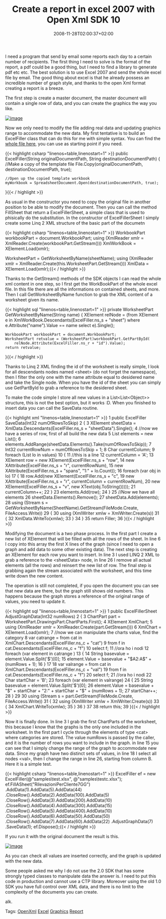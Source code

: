 ﻿---
title: "Create a report in excel 2007 with Open Xml SDK 10"
description: ""
date: 2008-11-28T02:00:37+02:00
draft: false
tags: [General]
categories: [General]
---
I need a program that send by email some reports each day to a certain number of recipients. The first thing I need to solve is the format of the report, a pdf could be a good thing, but I need to find a library to generate pdf etc etc. The best solution is to use Excel 2007 and send the whole excel file by email. The good thing about excel is that he already possess an incredible number of graph style, and thanks to the open Xml format creating a report is a breeze.

The first step is create a master document, the master document will contain a single row of data, and you can create the graphics the way you like.

[![image](https://www.codewrecks.com/blog/wp-content/uploads/2008/11/image-thumb12.png "image")](https://www.codewrecks.com/blog/wp-content/uploads/2008/11/image12.png)

Now we only need to modify the file adding real data and updating graphics range to accommodate the new data. My first tentative is to build an ExcelFiller class that can do this for me with simple syntax. You can find the [whole file here](http://www.codewrecks.com/blog/storage/excelfiller.txt), you can use as starting point if you need.

{{< highlight csharp "linenos=table,linenostart=1" >}}
public ExcelFiller(String originalDocumentPath, String destinationDocumentPath)
{
    //Make a copy of the template file
    File.Copy(originalDocumentPath, destinationDocumentPath, true);

    //Open up the copied template workbook
    myWorkbook = SpreadsheetDocument.Open(destinationDocumentPath, true);
}{{< / highlight >}}

<!-- Code inserted with Steve Dunn's Windows Live Writer Code Formatter Plugin.  http://dunnhq.com -->

As usual in the constructor you need to copy the original file in another position to be able to modify the document. Then you can call the method FillSheet that return a ExcelFillerSheet, a simple class that is used to phisically do the substitution. In the constructor of ExcelFillerSheet I simply create some Linq 2 XML structure of the basic part of the documetn

{{< highlight csharp "linenos=table,linenostart=1" >}}
WorkbookPart workbookPart = document.WorkbookPart;
using (XmlReader xmlr = XmlReader.Create(workbookPart.GetStream()))
    XmlWorkBook = XElement.Load(xmlr);

WorksheetPart = GetWorksheetByName(sheetName);
using (XmlReader xmlr = XmlReader.Create(this.WorksheetPart.GetStream()))
    XmlData = XElement.Load(xmlr);{{< / highlight >}}

<!-- Code inserted with Steve Dunn's Windows Live Writer Code Formatter Plugin.  http://dunnhq.com -->

Thanks to the GetStream() methods of the SDK objects I can read the whole xml content in one step, so I first get the WorkBookPart of the whole excel file. In this file there are all the informations on contained sheets, and more. Then I call GetWorksheetByName function to grab the XML content of a worksheet given its name.

{{< highlight sql "linenos=table,linenostart=1" >}}
private WorksheetPart GetWorksheetByName(String name)
{
    XElement relNode = (from XElement e in XmlWorkBook.Descendants(ExcelFiller.ns_s + "sheet")
                              where e.Attribute("name").Value == name
                              select e).Single();

    WorkbookPart workbookPart = document.WorkbookPart;
    WorksheetPart retvalue = (WorksheetPart)workbookPart.GetPartById(
        relNode.Attribute(ExcelFiller.ns_r + "id").Value);
    return retvalue;
}{{< / highlight >}}

<!-- Code inserted with Steve Dunn's Windows Live Writer Code Formatter Plugin.  http://dunnhq.com -->

Thanks to Linq 2 XML finding the id of the worksheet is really simple, I look for all descendants nodes named &lt;sheet&gt; (do not forget the namespace), then I filter the only one with the name attribute equal to desidered name and take the Single node. When you have the id of the sheet you can simply use GetPartById to grab a reference to the desidered sheet.

To make the code simple I store all new values in a List&lt;List&lt;Object&gt;&gt; structure, this is not the best option, but it works :D. When you finished to insert data you can call the SaveData routine.

{{< highlight xml "linenos=table,linenostart=1" >}}
 1 public ExcelFiller SaveData(Int32 numOfRowsToSkip)
 2 {
 3 XElement sheetData = XmlData.Descendants(ExcelFiller.ns_s + "sheetData").Single();
 4 //now we have a series of row, first of all build the new data
 5 List<XElement> elements = new List<XElement>();
 6 elements.AddRange(sheetData.Elements().Take(numOfRowsToSkip));
 7 Int32 currentRowNum = numOfRowsToSkip + 1;
 8 Char currentColumn;
 9 foreach (List<Object> lo in values)
10 {
11     //this is a line
12     currentColumn = 'A';
13     XElement row = new XElement(ExcelFiller.ns_s + "row",
14      new XAttribute(ExcelFiller.ns_s + "r", currentRowNum),
15      new XAttribute(ExcelFiller.ns_s + "spans", "1:" + lo.Count));
16     foreach (var obj in lo)
17     {
18         row.Add(new XElement(ExcelFiller.ns_s + "c",
19                                     new XAttribute(ExcelFiller.ns_s + "r", currentColumn + currentRowNum),
20                                     new XElement(ExcelFiller.ns_s + "v", new XText(obj.ToString()))));
21         currentColumn++;
22     }
23     elements.Add(row);
24 }
25 //Now we have all elements
26 sheetData.Elements().Remove();
27 sheetData.Add(elements);
28 using (Stream s = GetWorksheetByName(SheetName).GetStream(FileMode.Create, FileAccess.Write))
29 {
30     using (XmlWriter xmlw = XmlWriter.Create(s))
31     {
32         XmlData.WriteTo(xmlw);
33     }
34 }
35 return Filler;
36 }{{< / highlight >}}

<!-- Code inserted with Steve Dunn's Windows Live Writer Code Formatter Plugin.  http://dunnhq.com -->

Modifying the document is a two phase process. In the first part I create a new list of XElement that will be filled with all the rows of the sheet. In line 6 I copy into this array the first X lines of the graph (since I need to open a graph and add data to some other existing data). The next step is creating an XElement for each row you want to insert. In line 3 I used LINQ 2 XML to grab a reference to the &lt;sheetData&gt; node, in line 26 I remove all actual elements (all the rows) and reinsert the new list of row. The final step is grabbing again the stream associated with the worksheet, and this time write down the new content.

The operation is still not completed, if you open the document you can see that new data are there, but the graph still shows old numbers. This happens because the graph stores a reference of the original range of values, you need to update it.

{{< highlight sql "linenos=table,linenostart=1" >}}
 1 public ExcelFillerSheet AdjustGraphData(Int32 numRows)
 2 {
 3     ChartPart part = WorksheetPart.DrawingsPart.ChartParts.First();
 4     XElement XmlChart;
 5     using (XmlReader xmlr = XmlReader.Create(part.GetStream()))
 6         XmlChart = XElement.Load(xmlr);
 7     //now we can manipulate the charts value, find the category
 8     var  catrange = from cat in XmlChart.Descendants(ExcelFiller.ns_c + "cat")
 9                          from f in cat.Descendants(ExcelFiller.ns_c + "f")
10                          select f;
11     //ora ho i nodi
12     foreach (var element in catrange )
13     {
14         String basevalue = element.Value.Split('$')[0];
15         element.Value = basevalue + "$A$2:$A$" + (numRows + 1);
16     }
17 
18     var valrange = from cat in XmlChart.Descendants(ExcelFiller.ns_c + "val")
19                         from f in cat.Descendants(ExcelFiller.ns_c + "f")
20                         select f;
21     //ora ho i nodi
22     Char startChar = 'B';
23     foreach (var element in valrange)
24     {
25         String basevalue = element.Value.Split('$')[0];
26         element.Value = basevalue + "$" + startChar + "$2:$" + startChar + "$" + (numRows + 1);
27         startChar++;
28     }
29 
30     using (Stream s = part.GetStream(FileMode.Create, FileAccess.Write))
31     {
32         using (XmlWriter xmlw = XmlWriter.Create(s))
33         {
34             XmlChart.WriteTo(xmlw);
35         }
36     }
37 
38     return this;
39 }{{< / highlight >}}

<!-- Code inserted with Steve Dunn's Windows Live Writer Code Formatter Plugin.  http://dunnhq.com -->

Now it is finally done. In line 3 I grab the first ChartParts of the worksheet, this because I know that the graphs is the only one included in the worksheet. In the first part I cycle through the elements of type &lt;cat&gt; where categories are stored. The value numRows is passed by the caller, and it is the number of rows you want to include in the graph. in line 15 you can see that I simply change the range of the graph to accommodate new data. Since my graph have two distinct sets of values, in line 18 I select all nodes &lt;val&gt;, then I change the range in line 26, starting from column B. Here it is a simple test.

{{< highlight csharp "linenos=table,linenostart=1" >}}
ExcelFiller ef = new ExcelFiller(@"samples\test.xlsx", @"samples\testc.xlsx");
ef.FillASheet("RilevazioniPerCliente7GG")
   .AddData(1).AddData(5).AddData(44)
   .CloseRow().AddData(2).AddData(100).AddData(5)
   .CloseRow().AddData(3).AddData(200).AddData(10)
   .CloseRow().AddData(4).AddData(300).AddData(15)
   .CloseRow().AddData(5).AddData(400).AddData(10)
   .CloseRow().AddData(6).AddData(50).AddData(50)
   .CloseRow().AddData(7).AddData(60).AddData(22)
   .AdjustGraphData(7)
   .SaveData(1);
ef.Dispose();{{< / highlight >}}

<!-- Code inserted with Steve Dunn's Windows Live Writer Code Formatter Plugin.  http://dunnhq.com -->

If you run it with the original document the result is this.

[![image](https://www.codewrecks.com/blog/wp-content/uploads/2008/11/image-thumb13.png "image")](https://www.codewrecks.com/blog/wp-content/uploads/2008/11/image13.png)

As you can check all values are inserted correctly, and the graph is updated with the new data.

Some people asked me why I do not use the 2.0 SDK that has some strongly typed classes to manipulate data the answer is. I need to put this code in production and cannot use a CTP library. Moreover using the old 1.0 SDK you have full control over XML data, and there is no limit to the complexity of the documents you can create.

alk.

Tags: [OpenXml](http://technorati.com/tag/OpenXml) [Excel](http://technorati.com/tag/Excel) [Graphics](http://technorati.com/tag/Graphics) [Report](http://technorati.com/tag/Report)
